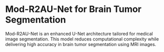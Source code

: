 # Mod-R2AU-Net for Brain Tumor Segmentation
Mod-R2AU-Net is an enhanced U-Net architecture tailored for medical image segmentation. This model reduces computational complexity while delivering high accuracy in brain tumor segmentation using MRI images.
